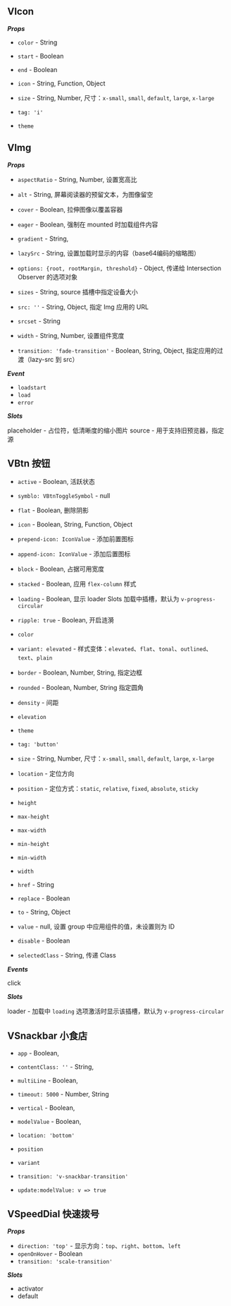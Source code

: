 ## VIcon

***Props***

- `color` - String
- `start` - Boolean
- `end` - Boolean
- `icon` - String, Function, Object

- `size` - String, Number, 尺寸：`x-small`, `small`, `default`, `large`, `x-large`
- `tag: 'i'`
- `theme`

## VImg

***Props***

- `aspectRatio` - String, Number, 设置宽高比
- `alt` - String, 屏幕阅读器的预留文本，为图像留空
- `cover` - Boolean, 拉伸图像以覆盖容器
- `eager` - Boolean, 强制在 mounted 时加载组件内容
- `gradient` - String,
- `lazySrc` - String, 设置加载时显示的内容（base64编码的缩略图）
- `options: {root, rootMargin, threshold}` - Object, 传递给 Intersection Observer 的选项对象
- `sizes` - String, source 插槽中指定设备大小
- `src: ''` - String, Object, 指定 Img 应用的 URL
- `srcset` - String
- `width` - String, Number, 设置组件宽度

- `transition: 'fade-transition'` - Boolean, String, Object, 指定应用的过渡（lazy-src 到 src）

***Event***

- `loadstart`
- `load`
- `error`

***Slots***

placeholder - 占位符，低清晰度的缩小图片
source - 用于支持旧预览器，指定源

## VBtn 按钮

- `active` - Boolean, 活跃状态
- `symblo: VBtnToggleSymbol` - null
- `flat` - Boolean, 删除阴影
- `icon` - Boolean, String, Function, Object
- `prepend-icon: IconValue` - 添加前置图标
- `append-icon: IconValue` - 添加后置图标
- `block` - Boolean, 占据可用宽度
- `stacked` - Boolean, 应用 `flex-column` 样式
- `loading` - Boolean, 显示 loader Slots 加载中插槽，默认为 `v-progress-circular`
- `ripple: true` - Boolean, 开启涟漪

- `color`
- `variant: elevated` - 样式变体：`elevated`、`flat`、`tonal`、`outlined`、`text`、`plain`

- `border` - Boolean, Number, String, 指定边框
- `rounded` - Boolean, Number, String 指定圆角
- `density` - 间距
- `elevation`
- `theme`
- `tag: 'button'`
- `size` - String, Number, 尺寸：`x-small`, `small`, `default`, `large`, `x-large`

- `location` - 定位方向
- `position` - 定位方式：`static`, `relative`, `fixed`, `absolute`, `sticky`

- `height`
- `max-height`
- `max-width`
- `min-height`
- `min-width`
- `width`

- `href` - String
- `replace` - Boolean
- `to` - String, Object

- `value` - null, 设置 group 中应用组件的值，未设置则为 ID
- `disable` - Boolean
- `selectedClass` - String, 传递 Class

***Events***

click

***Slots***

loader - 加载中 `loading` 选项激活时显示该插槽，默认为 `v-progress-circular`

## VSnackbar 小食店

- `app` - Boolean,
- `contentClass: ''` - String,
- `multiLine` - Boolean,
- `timeout: 5000` - Number, String
- `vertical` - Boolean,
- `modelValue` - Boolean,

- `location: 'bottom'`
- `position`
- `variant`
- `transition: 'v-snackbar-transition'`

- `update:modelValue: v => true`

## VSpeedDial 快速拨号

***Props***

- `direction: 'top'` - 显示方向：`top`、`right`、`bottom`、`left`
- `openOnHover` - Boolean
- `transition: 'scale-transition'`

***Slots***

- activator
- default

